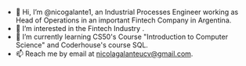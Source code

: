 - 👋 Hi, I’m @nicogalante1, an Industrial Processes Engineer working as Head of Operations in an important Fintech Company in Argentina.
- 👀 I’m interested in the Fintech Industry .
- 🌱 I’m currently learning CS50's Course "Introduction to Computer Science" and Coderhouse's course SQL.
- 📫 Reach me by email at nicolagalanteucv@gmail.com.

<!---
nicogalante1/nicogalante1 is a ✨ special ✨ repository because its `README.md` (this file) appears on your GitHub profile.
You can click the Preview link to take a look at your changes.
--->
